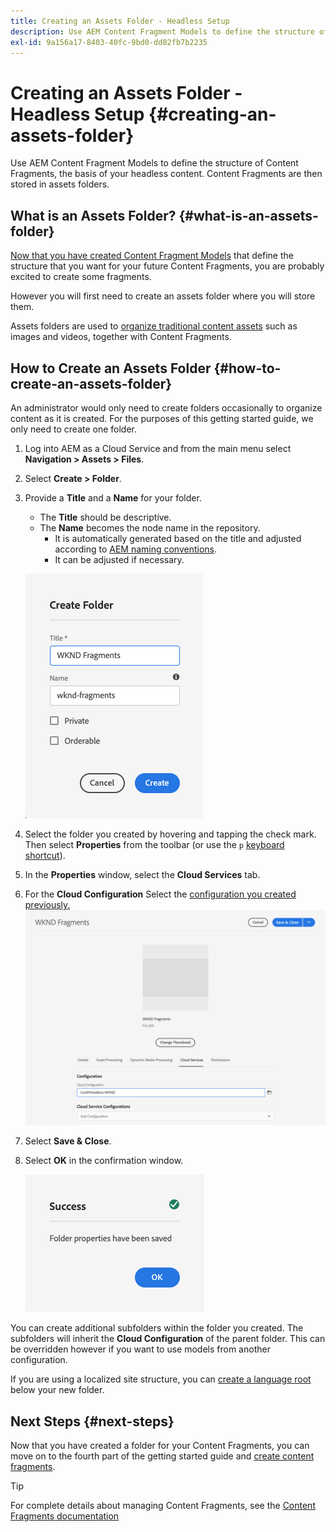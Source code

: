 ```yaml
---
title: Creating an Assets Folder - Headless Setup
description: Use AEM Content Fragment Models to define the structure of Content Fragments, the basis of your headless content.
exl-id: 9a156a17-8403-40fc-9bd0-dd82fb7b2235
---
```

# Creating an Assets Folder - Headless Setup {#creating-an-assets-folder}

Use AEM Content Fragment Models to define the structure of Content Fragments, the basis of your headless content. Content Fragments are then stored in assets folders.

## What is an Assets Folder? {#what-is-an-assets-folder}

[Now that you have created Content Fragment Models](create-content-model.md) that define the structure that you want for your future Content Fragments, you are probably excited to create some fragments.

However you will first need to create an assets folder where you will store them.

Assets folders are used to [organize traditional content assets](/help/assets/manage-digital-assets.md) such as images and videos, together with Content Fragments.

## How to Create an Assets Folder {#how-to-create-an-assets-folder}

An administrator would only need to create folders occasionally to organize content as it is created. For the purposes of this getting started guide, we only need to create one folder.

1. Log into AEM as a Cloud Service and from the main menu select **Navigation &gt; Assets &gt; Files**.
1. Select **Create &gt; Folder**.
1. Provide a **Title** and a **Name** for your folder.
   * The **Title** should be descriptive.
   * The **Name** becomes the node name in the repository.
      * It is automatically generated based on the title and adjusted according to [AEM naming conventions](/help/implementing/developing/introduction/naming-conventions.md).
      * It can be adjusted if necessary.

   ![Create folder](../assets/assets-folder-create.png)
1. Select the folder you created by hovering and tapping the check mark. Then select **Properties** from the toolbar (or use the `p` [keyboard shortcut](/help/sites-cloud/authoring/sites-console/keyboard-shortcuts.md)).
1. In the **Properties** window, select the **Cloud Services** tab.
1. For the **Cloud Configuration** Select the [configuration you created previously.](create-configuration.md)
   ![Configure assets folder](../assets/assets-folder-configure.png)
1. Select **Save &amp; Close**.
1. Select **OK** in the confirmation window.

   ![Confirmation window](../assets/assets-folder-confirmation.png)

You can create additional subfolders within the folder you created. The subfolders will inherit the **Cloud Configuration** of the parent folder. This can be overridden however if you want to use models from another configuration.

If you are using a localized site structure, you can [create a language root](/help/assets/translate-assets.md) below your new folder.

## Next Steps {#next-steps}

Now that you have created a folder for your Content Fragments, you can move on to the fourth part of the getting started guide and [create content fragments](create-content-fragment.md).

>[!TIP]
>
>For complete details about managing Content Fragments, see the [Content Fragments documentation](/help/sites-cloud/administering/content-fragments/overview.md)
